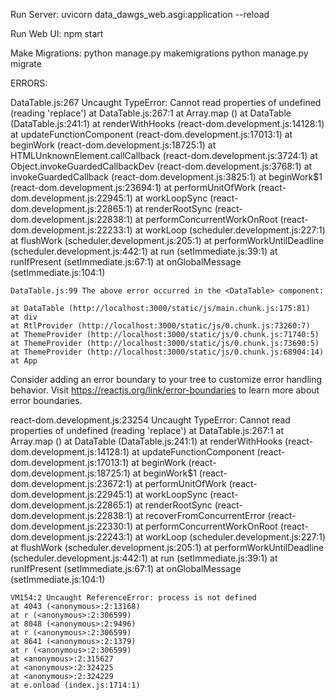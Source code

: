 Run Server: uvicorn data_dawgs_web.asgi:application --reload

Run Web UI: npm start

Make Migrations: 
    python manage.py makemigrations
    python manage.py migrate




ERRORS:

DataTable.js:267 Uncaught TypeError: Cannot read properties of undefined (reading 'replace')
    at DataTable.js:267:1
    at Array.map (<anonymous>)
    at DataTable (DataTable.js:241:1)
    at renderWithHooks (react-dom.development.js:14128:1)
    at updateFunctionComponent (react-dom.development.js:17013:1)
    at beginWork (react-dom.development.js:18725:1)
    at HTMLUnknownElement.callCallback (react-dom.development.js:3724:1)
    at Object.invokeGuardedCallbackDev (react-dom.development.js:3768:1)
    at invokeGuardedCallback (react-dom.development.js:3825:1)
    at beginWork$1 (react-dom.development.js:23694:1)
    at performUnitOfWork (react-dom.development.js:22945:1)
    at workLoopSync (react-dom.development.js:22865:1)
    at renderRootSync (react-dom.development.js:22838:1)
    at performConcurrentWorkOnRoot (react-dom.development.js:22233:1)
    at workLoop (scheduler.development.js:227:1)
    at flushWork (scheduler.development.js:205:1)
    at performWorkUntilDeadline (scheduler.development.js:442:1)
    at run (setImmediate.js:39:1)
    at runIfPresent (setImmediate.js:67:1)
    at onGlobalMessage (setImmediate.js:104:1)


    DataTable.js:99 The above error occurred in the <DataTable> component:

    at DataTable (http://localhost:3000/static/js/main.chunk.js:175:81)
    at div
    at RtlProvider (http://localhost:3000/static/js/0.chunk.js:73260:7)
    at ThemeProvider (http://localhost:3000/static/js/0.chunk.js:71740:5)
    at ThemeProvider (http://localhost:3000/static/js/0.chunk.js:73690:5)
    at ThemeProvider (http://localhost:3000/static/js/0.chunk.js:68904:14)
    at App

Consider adding an error boundary to your tree to customize error handling behavior.
Visit https://reactjs.org/link/error-boundaries to learn more about error boundaries.




react-dom.development.js:23254 Uncaught TypeError: Cannot read properties of undefined (reading 'replace')
    at DataTable.js:267:1
    at Array.map (<anonymous>)
    at DataTable (DataTable.js:241:1)
    at renderWithHooks (react-dom.development.js:14128:1)
    at updateFunctionComponent (react-dom.development.js:17013:1)
    at beginWork (react-dom.development.js:18725:1)
    at beginWork$1 (react-dom.development.js:23672:1)
    at performUnitOfWork (react-dom.development.js:22945:1)
    at workLoopSync (react-dom.development.js:22865:1)
    at renderRootSync (react-dom.development.js:22838:1)
    at recoverFromConcurrentError (react-dom.development.js:22330:1)
    at performConcurrentWorkOnRoot (react-dom.development.js:22243:1)
    at workLoop (scheduler.development.js:227:1)
    at flushWork (scheduler.development.js:205:1)
    at performWorkUntilDeadline (scheduler.development.js:442:1)
    at run (setImmediate.js:39:1)
    at runIfPresent (setImmediate.js:67:1)
    at onGlobalMessage (setImmediate.js:104:1)





    VM154:2 Uncaught ReferenceError: process is not defined
    at 4043 (<anonymous>:2:13168)
    at r (<anonymous>:2:306599)
    at 8048 (<anonymous>:2:9496)
    at r (<anonymous>:2:306599)
    at 8641 (<anonymous>:2:1379)
    at r (<anonymous>:2:306599)
    at <anonymous>:2:315627
    at <anonymous>:2:324225
    at <anonymous>:2:324229
    at e.onload (index.js:1714:1)